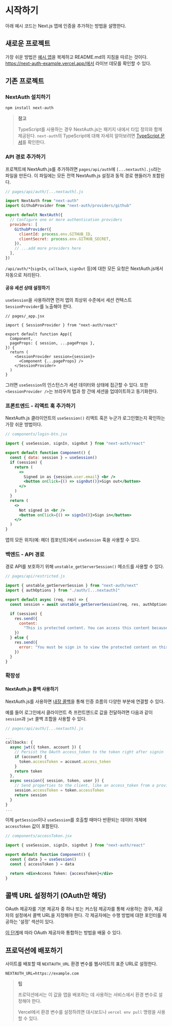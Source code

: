 # 시작하기

아래 예시 코드는 Next.js 앱에 인증을 추가하는 방법을 설명한다.

## 새로운 프로젝트

가장 쉬운 방법은 [예시 앱](https://github.com/nextauthjs/next-auth-example)을 복제하고 README.md의 지침을 따르는 것이다. https://next-auth-example.vercel.app/에서 라이브 데모를 확인할 수 있다.

## 기존 프로젝트

### NextAuth 설치하기

```bash
npm install next-auth
```

> **참고**
>
> TypeScript를 사용하는 경우 NextAuth.js는 패키지 내에서 타입 정의와 함께 제공된다. `next-auth`의 TypeScript에 대해 자세히 알아보려면 [TypeScript 문서](https://next-auth.js.org/getting-started/typescript)를 확인한다.

### API 경로 추가하기

프로젝트에 NextAuth.js를 추가하려면 `pages/api/auth`에 `[...nextauth].js`라는 파일을 만든다. 이 파일에는 모든 전역 NextAuth.js 설정과 동적 경로 핸들러가 포함된다.

```js
// pages/api/auth/[...nextauth].js

import NextAuth from "next-auth"
import GithubProvider from "next-auth/providers/github"

export default NextAuth({
  // Configure one or more authentication providers
  providers: [
    GithubProvider({
      clientId: process.env.GITHUB_ID,
      clientSecret: process.env.GITHUB_SECRET,
    }),
    // ...add more providers here
  ],
})
```

`/api/auth/*`(`signIn`, `callback`, `signOut` 등)에 대한 모든 요청은 NextAuth.js에서 자동으로 처리된다.

#### 공유 세션 상태 설정하기

`useSession`을 사용하려면 먼저 앱의 최상위 수준에서 세션 컨텍스트 `SessionProvider`를 노출해야 한다.

```tsx
// pages/_app.jsx

import { SessionProvider } from "next-auth/react"

export default function App({
  Component,
  pageProps: { session, ...pageProps },
}) {
  return (
    <SessionProvider session={session}>
      <Component {...pageProps} />
    </SessionProvider>
  )
}
```

그러면 `useSession`의 인스턴스가 세션 데이터와 상태에 접근할 수 있다. 또한 `<SessionProvider />`는 브라우저 탭과 창 간에 세션을 업데이트하고 동기화한다.

### 프론트엔드 - 리액트 훅 추가하기

NextAuth.js 클라이언트의 `useSession()` 리액트 훅은 누군가 로그인했는지 확인하는 가장 쉬운 방법이다.

```jsx
// components/login-btn.jsx

import { useSession, signIn, signOut } from "next-auth/react"

export default function Component() {
  const { data: session } = useSession()
  if (session) {
    return (
      <>
        Signed in as {session.user.email} <br />
        <button onClick={() => signOut()}>Sign out</button>
      </>
    )
  }
  return (
    <>
      Not signed in <br />
      <button onClick={() => signIn()}>Sign in</button>
    </>
  )
}
```

앱의 모든 위치(예: 헤더 컴포넌트)에서 `useSession` 훅을 사용할 수 있다.

### 백엔드 - API 경로

경로 API를 보호하기 위해 `unstable_getServerSession()` 메소드를 사용할 수 있다.

```jsx
// pages/api/restricted.js

import { unstable_getServerSession } from "next-auth/next"
import { authOptions } from "./auth/[...nextauth]"

export default async (req, res) => {
  const session = await unstable_getServerSession(req, res, authOptions)

  if (session) {
    res.send({
      content:
        "This is protected content. You can access this content because you are signed in.",
    })
  } else {
    res.send({
      error: "You must be sign in to view the protected content on this page.",
    })
  }
}
```

### 확장성

#### NextAuth.js 콜백 사용하기

NextAuth.js를 사용하면 [내장 콜백](https://next-auth.js.org/configuration/callbacks)을 통해 인증 흐름의 다양한 부분에 연결할 수 있다.

예를 들어 로그인에서 클라이언트 측 프런트엔드로 값을 전달하려면 다음과 같이 `session`과 `jwt` 콜백 조합을 사용할 수 있다.

```js
// pages/api/auth/[...nextauth].js

...
callbacks: {
  async jwt({ token, account }) {
    // Persist the OAuth access_token to the token right after signin
    if (account) {
      token.accessToken = account.access_token
    }
    return token
  },
  async session({ session, token, user }) {
    // Send properties to the client, like an access_token from a provider.
    session.accessToken = token.accessToken
    return session
  }
}
...
```

이제 `getSession`이나 `useSession`를 호출할 때마다 반환되는 데이터 개체에 `accessToken` 값이 포함된다.

```jsx
// components/accessToken.jsx

import { useSession, signIn, signOut } from "next-auth/react"

export default function Component() {
  const { data } = useSession()
  const { accessToken } = data

  return <div>Access Token: {accessToken}</div>
}
```

## 콜백 URL 설정하기 (OAuth만 해당)

OAuth 제공자를 기본 제공자 중 하나 또는 커스텀 제공자를 통해 사용하는 경우, 제공자의 설정에서 콜백 URL을 지정해야 한다. 각 제공자에는 수행 방법에 대한 포인터를 제공하는 '설정' 섹션이 있다.

[이 단계](https://next-auth.js.org/configuration/providers/oauth#how-to)에 따라 OAuth 제공자와 통합하는 방법을 배울 수 있다.

## 프로덕션에 배포하기

사이트를 배포할 때 `NEXTAUTH_URL` 환경 변수를 웹사이트의 표준 URL로 설정한다.

```text
NEXTAUTH_URL=https://example.com
```

> **팁**
>
> 프로덕션에서는 이 값을 앱을 배포하는 데 사용하는 서비스에서 환경 변수로 설정해야 한다.
>
> Vercel에서 환경 변수를 설정하려면 대시보드나 `vercel env pull` 명령을 사용할 수 있다.
